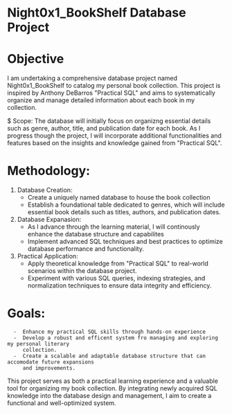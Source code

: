 # Night0x1_BookShelf Database Project

# Objective
I am undertaking a comprehensive database project named Night0x1_BookShelf to catalog my
personal book collection. This project is inspired by Anthony DeBarros "Practical SQL" 
and aims to systematically organize and manage detailed information about each book in my collection.

$ Scope:
The database will initially focus on organizng essential details such as genre, author, title, and
publication date for each book. As I progress though the project, I will incorporate additional
functionalities and features based on the insights and knowledge gained from "Practical SQL".

# Methodology:

  1. Database Creation:
       -  Create a uniquely named database to house the book collection
       -  Establish a foundational table dedicated to genres, which will include essential
          book details such as titles, authors, and publication dates.     
  2.  Database Expanasion:
      -  As I advance through the learning material, I will continously enhance
         the database structure and capabilites
      -  Implement advanced SQL techniques and best practices to optimize database
         performance and functionality.
  3.  Practical Application:
      -  Apply theoretical knowledge from "Practical SQL" to real-world scenarios within the
         database project.
      -  Experiment with various SQL queries, indexing strategies, and normalization techniques to
         ensure data integrity and efficiency.

# Goals:
      -  Enhance my practical SQL skills through hands-on experience
      -  Develop a robust and efficent system fro managing and exploring my personal literary
         collection.
      -  Create a scalable and adaptable database structure that can accomodate future expansions
         and improvements.

This project serves as both a practical learning experience and a valuable tool for organizing 
my book collection. By integrating newly acquired SQL knowledge into the database design and management,
I aim to create a functional and well-optimized system.
